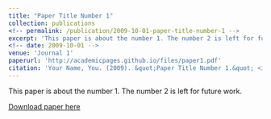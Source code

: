 ```yaml
---
title: "Paper Title Number 1"
collection: publications
<!-- permalink: /publication/2009-10-01-paper-title-number-1 -->
excerpt: 'This paper is about the number 1. The number 2 is left for future work.'
<!-- date: 2009-10-01 -->
venue: 'Journal 1'
paperurl: 'http://academicpages.github.io/files/paper1.pdf'
citation: 'Your Name, You. (2009). &quot;Paper Title Number 1.&quot; <i>Journal 1</i>. 1(1).'
---
```

This paper is about the number 1. The number 2 is left for future work.

[Download paper here](http://academicpages.github.io/files/paper1.pdf)

<!-- Recommended citation: Your Name, You. (2009). "Paper Title Number 1." <i>Journal 1</i>. 1(1). -->
